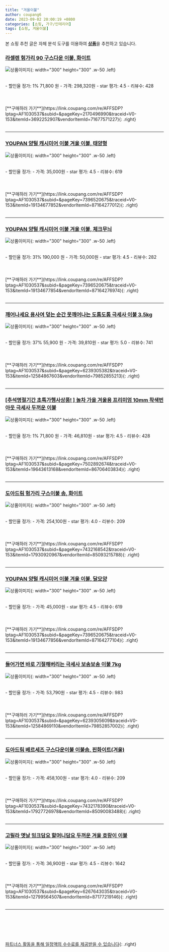 ```yaml
---
title: "겨울이불"
author: coupang6
date: 2023-09-02 20:00:19 +0800
categories: [쇼핑, 가구/인테리어]
tags: [쇼핑, 겨울이불]
---
```


본 쇼핑 추천 글은 자체 분석 도구를 이용하여 [**상품**](https://link.coupang.com/a/bao1ui)을 추천하고 있습니다.

### [라셀렌 헝가리 90 구스다운 이불, 화이트](https://link.coupang.com/re/AFFSDP?lptag=AF1030537&subid=&pageKey=2170496990&traceid=V0-153&itemId=3692252907&vendorItemId=71677571227)

![상품이미지](https://thumbnail7.coupangcdn.com/thumbnails/remote/230x230ex/image/retail/images/2020/09/24/18/2/49139c4b-4b0a-41bc-94b5-a39aa27b5867.jpg){: width="300" height="300" .w-50 .left}


<br>
- 할인율 정가: 1%  71,800   원
- 가격: 298,320원
- star 평가: 4.5
- 리뷰수: 428
<br>
<br>
<br>
<br>
[**구매하러 가기**](https://link.coupang.com/re/AFFSDP?lptag=AF1030537&subid=&pageKey=2170496990&traceid=V0-153&itemId=3692252907&vendorItemId=71677571227){: .right}
<br>
<br>

---

### [YOUPAN 양털 캐시미어 이불 겨울 이불, 태양형](https://link.coupang.com/re/AFFSDP?lptag=AF1030537&subid=&pageKey=7396520675&traceid=V0-153&itemId=19134677852&vendorItemId=87164277012)

![상품이미지](https://thumbnail7.coupangcdn.com/thumbnails/remote/230x230ex/image/vendor_inventory/bb82/24aaf24cbae83036918f37fa7d27d3c5c1569662711c4005877cd84144ba.jpg){: width="300" height="300" .w-50 .left}


<br>
- 할인율 정가: 
- 가격: 35,000원
- star 평가: 4.5
- 리뷰수: 619
<br>
<br>
<br>
<br>
[**구매하러 가기**](https://link.coupang.com/re/AFFSDP?lptag=AF1030537&subid=&pageKey=7396520675&traceid=V0-153&itemId=19134677852&vendorItemId=87164277012){: .right}
<br>
<br>

---

### [YOUPAN 양털 캐시미어 이불 겨울 이불, 체크무늬](https://link.coupang.com/re/AFFSDP?lptag=AF1030537&subid=&pageKey=7396520675&traceid=V0-153&itemId=19134677854&vendorItemId=87164276974)

![상품이미지](https://thumbnail10.coupangcdn.com/thumbnails/remote/230x230ex/image/vendor_inventory/c33c/d0c47e7b31194deed69c498190e10e378d20da63b249222889eedbc3975d.jpg){: width="300" height="300" .w-50 .left}


<br>
- 할인율 정가: 31%  190,000   원
- 가격: 50,000원
- star 평가: 4.5
- 리뷰수: 282
<br>
<br>
<br>
<br>
[**구매하러 가기**](https://link.coupang.com/re/AFFSDP?lptag=AF1030537&subid=&pageKey=7396520675&traceid=V0-153&itemId=19134677854&vendorItemId=87164276974){: .right}
<br>
<br>

---

### [깨어나세요 용사여 덮는 순간 못깨어나는 도톰도톰 극세사 이불 3.5kg](https://link.coupang.com/re/AFFSDP?lptag=AF1030537&subid=&pageKey=6239305382&traceid=V0-153&itemId=12584867603&vendorItemId=79852855213)

![상품이미지](https://thumbnail8.coupangcdn.com/thumbnails/remote/230x230ex/image/rs_quotation_api/aylxxxz2/cfc02d202a954f24a6ec6e313942fd44.jpg){: width="300" height="300" .w-50 .left}


<br>
- 할인율 정가: 37%  55,900   원
- 가격: 39,810원
- star 평가: 5.0
- 리뷰수: 741
<br>
<br>
<br>
<br>
[**구매하러 가기**](https://link.coupang.com/re/AFFSDP?lptag=AF1030537&subid=&pageKey=6239305382&traceid=V0-153&itemId=12584867603&vendorItemId=79852855213){: .right}
<br>
<br>

---

### [[추석명절기간 초특가행사상품! ] 놀차 가을 겨울용 프리미엄 10mm 착색번아웃 극세사 두꺼운 이불](https://link.coupang.com/re/AFFSDP?lptag=AF1030537&subid=&pageKey=7502892674&traceid=V0-153&itemId=19643613168&vendorItemId=86706403834)

![상품이미지](https://thumbnail7.coupangcdn.com/thumbnails/remote/230x230ex/image/vendor_inventory/806e/746bec2d750743c56417adbb7570a9c3668b49a57a59a04e8d64c968b029.jpg){: width="300" height="300" .w-50 .left}


<br>
- 할인율 정가: 1%  71,800   원
- 가격: 46,810원
- star 평가: 4.5
- 리뷰수: 428
<br>
<br>
<br>
<br>
[**구매하러 가기**](https://link.coupang.com/re/AFFSDP?lptag=AF1030537&subid=&pageKey=7502892674&traceid=V0-153&itemId=19643613168&vendorItemId=86706403834){: .right}
<br>
<br>

---

### [도아드림 헝가리 구스이불 솜, 화이트](https://link.coupang.com/re/AFFSDP?lptag=AF1030537&subid=&pageKey=7432168542&traceid=V0-153&itemId=17930920967&vendorItemId=85093215788)

![상품이미지](https://thumbnail6.coupangcdn.com/thumbnails/remote/230x230ex/image/vendor_inventory/6bc3/8e14f3103a831996d2f88a4f9a75a987788163e23047e0f5d14f4cdb5cdd.png){: width="300" height="300" .w-50 .left}


<br>
- 할인율 정가: 
- 가격: 254,100원
- star 평가: 4.0
- 리뷰수: 209
<br>
<br>
<br>
<br>
[**구매하러 가기**](https://link.coupang.com/re/AFFSDP?lptag=AF1030537&subid=&pageKey=7432168542&traceid=V0-153&itemId=17930920967&vendorItemId=85093215788){: .right}
<br>
<br>

---

### [YOUPAN 양털 캐시미어 이불 겨울 이불, 달모양](https://link.coupang.com/re/AFFSDP?lptag=AF1030537&subid=&pageKey=7396520675&traceid=V0-153&itemId=19134677856&vendorItemId=87164277104)

![상품이미지](https://thumbnail10.coupangcdn.com/thumbnails/remote/230x230ex/image/vendor_inventory/a6c5/e8477e80ed37296bf893e454ae83360a45067479afe3a63d836c1b09672d.jpg){: width="300" height="300" .w-50 .left}


<br>
- 할인율 정가: 
- 가격: 45,000원
- star 평가: 4.5
- 리뷰수: 619
<br>
<br>
<br>
<br>
[**구매하러 가기**](https://link.coupang.com/re/AFFSDP?lptag=AF1030537&subid=&pageKey=7396520675&traceid=V0-153&itemId=19134677856&vendorItemId=87164277104){: .right}
<br>
<br>

---

### [들어가면 바로 기절해버리는 극세사 보송보송 이불 7kg](https://link.coupang.com/re/AFFSDP?lptag=AF1030537&subid=&pageKey=6239305609&traceid=V0-153&itemId=12584869110&vendorItemId=79852857002)

![상품이미지](https://thumbnail8.coupangcdn.com/thumbnails/remote/230x230ex/image/rs_quotation_api/fdcmlska/c8dec91f74a94a17b545c48ba40728df.jpg){: width="300" height="300" .w-50 .left}


<br>
- 할인율 정가: 
- 가격: 53,790원
- star 평가: 4.5
- 리뷰수: 983
<br>
<br>
<br>
<br>
[**구매하러 가기**](https://link.coupang.com/re/AFFSDP?lptag=AF1030537&subid=&pageKey=6239305609&traceid=V0-153&itemId=12584869110&vendorItemId=79852857002){: .right}
<br>
<br>

---

### [도아드림 베르세즈 구스다운이불 이불솜, 핀화이트(겨울)](https://link.coupang.com/re/AFFSDP?lptag=AF1030537&subid=&pageKey=7432178390&traceid=V0-153&itemId=17927726978&vendorItemId=85090083488)

![상품이미지](https://thumbnail8.coupangcdn.com/thumbnails/remote/230x230ex/image/vendor_inventory/a343/81f27f7f7168ce948e3ffc05bf0bb371ece62e2737ddfbf03047a0bb6d04.jpg){: width="300" height="300" .w-50 .left}


<br>
- 할인율 정가: 
- 가격: 458,100원
- star 평가: 4.0
- 리뷰수: 209
<br>
<br>
<br>
<br>
[**구매하러 가기**](https://link.coupang.com/re/AFFSDP?lptag=AF1030537&subid=&pageKey=7432178390&traceid=V0-153&itemId=17927726978&vendorItemId=85090083488){: .right}
<br>
<br>

---

### [고릴라 옛날 밍크담요 할머니담요 두꺼운 겨울 호랑이 이불](https://link.coupang.com/re/AFFSDP?lptag=AF1030537&subid=&pageKey=6267643035&traceid=V0-153&itemId=12799564507&vendorItemId=87177219146)

![상품이미지](https://thumbnail10.coupangcdn.com/thumbnails/remote/230x230ex/image/vendor_inventory/2765/0c6f90ec9fc07700116ad8f2611d8da578c27ded8cd898f51c91e57299e4.jpg){: width="300" height="300" .w-50 .left}


<br>
- 할인율 정가: 
- 가격: 36,900원
- star 평가: 4.5
- 리뷰수: 1642
<br>
<br>
<br>
<br>
[**구매하러 가기**](https://link.coupang.com/re/AFFSDP?lptag=AF1030537&subid=&pageKey=6267643035&traceid=V0-153&itemId=12799564507&vendorItemId=87177219146){: .right}
<br>
<br>

---
<br><br><br><br><br> [파트너스 활동을 통해 일정액의 수수료를 제공받을 수 있습니다](https://link.coupang.com/a/bao1ui){: .right}
